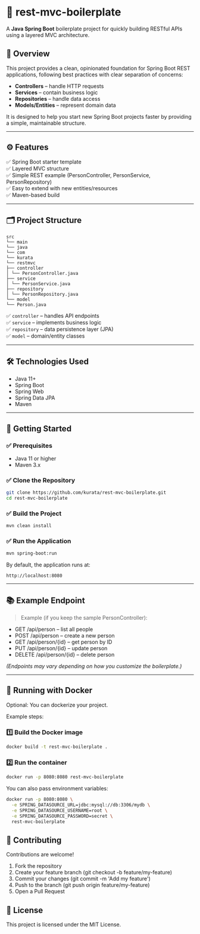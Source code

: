 # 🚀 rest-mvc-boilerplate

A **Java Spring Boot** boilerplate project for quickly building RESTful APIs using a layered MVC architecture.

## 📖 Overview

This project provides a clean, opinionated foundation for Spring Boot REST applications, following best practices with clear separation of concerns:

- **Controllers** – handle HTTP requests
- **Services** – contain business logic
- **Repositories** – handle data access
- **Models/Entities** – represent domain data

It is designed to help you start new Spring Boot projects faster by providing a simple, maintainable structure.

---

## ⚙️ Features

✅ Spring Boot starter template  
✅ Layered MVC structure  
✅ Simple REST example (PersonController, PersonService, PersonRepository)  
✅ Easy to extend with new entities/resources  
✅ Maven-based build

---

## 🗂️ Project Structure

```
src
└── main
└── java
└── com
└── kurata
└── restmvc
├── controller
│ └── PersonController.java
├── service
│ └── PersonService.java
├── repository
│ └── PersonRepository.java
└── model
└── Person.java
```

✅ `controller` – handles API endpoints  
✅ `service` – implements business logic  
✅ `repository` – data persistence layer (JPA)  
✅ `model` – domain/entity classes

---

## 🛠️ Technologies Used

- Java 11+
- Spring Boot
- Spring Web
- Spring Data JPA
- Maven

---

## 🚀 Getting Started

### ✅ Prerequisites

- Java 11 or higher
- Maven 3.x

### ✅ Clone the Repository

```bash
git clone https://github.com/kurata/rest-mvc-boilerplate.git
cd rest-mvc-boilerplate
```

### ✅ Build the Project

```bash
mvn clean install
```

### ✅ Run the Application

```bash
mvn spring-boot:run
```

By default, the application runs at:

```
http://localhost:8080
```

---

## 📚 Example Endpoint

> Example (if you keep the sample PersonController):
- GET /api/person – list all people
- POST /api/person – create a new person
- GET /api/person/{id} – get person by ID
- PUT /api/person/{id} – update person
- DELETE /api/person/{id} – delete person

*(Endpoints may vary depending on how you customize the boilerplate.)*


---

## 🐳 Running with Docker
Optional: You can dockerize your project.

Example steps:

### 1️⃣ Build the Docker image

```bash
docker build -t rest-mvc-boilerplate .
```

### 2️⃣ Run the container
```bash
docker run -p 8080:8080 rest-mvc-boilerplate
```
You can also pass environment variables:
```bash
docker run -p 8080:8080 \
  -e SPRING_DATASOURCE_URL=jdbc:mysql://db:3306/mydb \
  -e SPRING_DATASOURCE_USERNAME=root \
  -e SPRING_DATASOURCE_PASSWORD=secret \
  rest-mvc-boilerplate
```
## 🤝 Contributing
Contributions are welcome!

1. Fork the repository
2. Create your feature branch (git checkout -b feature/my-feature)
3. Commit your changes (git commit -m 'Add my feature')
4. Push to the branch (git push origin feature/my-feature)
5. Open a Pull Request

## 📄 License
This project is licensed under the MIT License.
